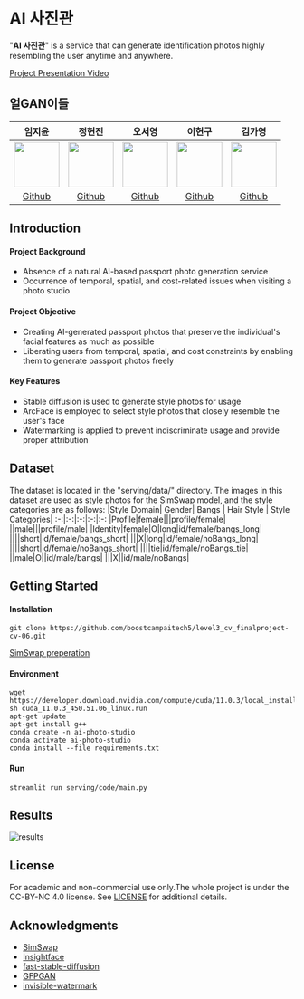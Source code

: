 # AI 사진관
"**AI 사진관**" is a service that can generate identification photos highly resembling the user anytime and anywhere.

[Project Presentation Video](https://www.youtube.com/watch?v=u7cyPepuSsQ)

## 얼GAN이들

임지윤|정현진|오서영|이현구|김가영|
:-:|:-:|:-:|:-:|:-:
<img src='https://avatars.githubusercontent.com/u/65935803?v=4' height=80 width=80px></img>|<img src='https://avatars.githubusercontent.com/u/67624124?v=4' height=80 width=80px></img>|<img src='https://avatars.githubusercontent.com/u/91474981?v=4' height=80 width=80px></img>|<img src='https://avatars.githubusercontent.com/u/101376814?v=4' height=80 width=80px></img>|<img src='https://avatars.githubusercontent.com/u/102473690?v=4g' height=80 width=80px></img>
[Github](https://github.com/JiyunIm00)|[Github](https://github.com/Hyunjin-Jung)|[Github](https://github.com/ohsy0512)|[Github](https://github.com/gurigoo)|[Github](https://github.com/GGrite)

## Introduction
#### Project Background
- Absence of a natural AI-based passport photo generation service
- Occurrence of temporal, spatial, and cost-related issues when visiting a photo studio

#### Project Objective
- Creating AI-generated passport photos that preserve the individual's facial features as much as possible
- Liberating users from temporal, spatial, and cost constraints by enabling them to generate passport photos freely

#### Key Features
-   Stable diffusion is used to generate style photos for usage
-   ArcFace is employed to select style photos that closely resemble the user's face
-   Watermarking is applied to prevent indiscriminate usage and provide proper attribution

## Dataset
The dataset is located in the "serving/data/" directory. The images in this dataset are used as style photos for the SimSwap model, and the style categories are as follows:
|Style Domain| Gender| Bangs | Hair Style | Style Categories|
:-:|:-:|:-:|:-:|:-:
|Profile|female|||profile/female|
||male|||profile/male|
|Identity|female|O|long|id/female/bangs_long|
||||short|id/female/bangs_short|
|||X|long|id/female/noBangs_long|
||||short|id/female/noBangs_short|
||||tie|id/female/noBangs_tie|
||male|O||id/male/bangs|
|||X||id/male/noBangs|


## Getting Started
#### Installation
```
git clone https://github.com/boostcampaitech5/level3_cv_finalproject-cv-06.git
```
[SimSwap preperation ](https://github.com/neuralchen/SimSwap/blob/main/docs/guidance/preparation.md)

#### Environment
```
wget https://developer.download.nvidia.com/compute/cuda/11.0.3/local_installers/cuda_11.0.3_450.51.06_linux.run
sh cuda_11.0.3_450.51.06_linux.run
apt-get update
apt-get install g++
conda create -n ai-photo-studio
conda activate ai-photo-studio
conda install --file requirements.txt
```	

#### Run
```
streamlit run serving/code/main.py
```

## Results
![results](https://github.com/boostcampaitech5/level3_cv_finalproject-cv-06/assets/67624124/1af0afbc-0564-4364-8a61-0011b17ccc8c)

## License
For academic and non-commercial use only.The whole project is under the CC-BY-NC 4.0 license. See [LICENSE](https://github.com/neuralchen/SimSwap/blob/main/LICENSE) for additional details.

## Acknowledgments
* [SimSwap](https://github.com/neuralchen/SimSwap/tree/main)
* [Insightface](https://github.com/deepinsight/insightface)
* [fast-stable-diffusion](https://github.com/TheLastBen/fast-stable-diffusion)
* [GFPGAN](https://github.com/TencentARC/GFPGAN)
* [invisible-watermark](https://github.com/ShieldMnt/invisible-watermark)
